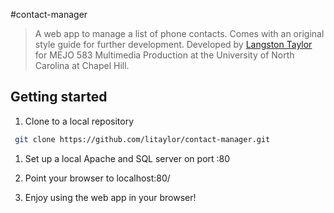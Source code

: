 #contact-manager

> A web app to manage a list of phone contacts. Comes with an original style guide for further development. Developed by [Langston Taylor](https://github.com/litaylor/) for MEJO 583 Multimedia Production at the University of North Carolina at Chapel Hill.

## Getting started

1. Clone to a local repository
  ``` bash
   git clone https://github.com/litaylor/contact-manager.git
   ```

1. Set up a local Apache and SQL server on port :80

1. Point your browser to localhost:80/

1. Enjoy using the web app in your browser!
